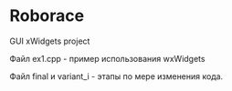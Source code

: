 # Roborace
GUI xWidgets project 


Файл ex1.cpp - пример использования wxWidgets

Файл final и variant_i - этапы по мере изменения кода.
